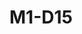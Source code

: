 # M1-D15

  <!--
        HTML EXERCISES

        1) Create a title for this webpage
        
        2) Create a heading of your choice
        3) Create an ordered list with some list items into it
        4) Create a table with 5 columns and 4 rows
        5) Add an image to each second cell of every row
        6) Add a anchor link for every image
        7) Merge together 2 table cells
        8) Divide the page using a horizontal line
        9) Create a container with a nested paragraph and a nested unordered list
        10) Create a footer with some information about the page creator

        CSS EXERCISES

        11) Give a maximum width to the body and center it into the page
        12) Set every h1 to be centered
        13) Change the color of each link in the page
        14) Create a class with a border assigned to it
        15) Set the previously created table to have rounded corners
        16) Add a margin between every paragraph
        17) Create a class which changes font size and text weight when applied
        18) Create a class to hide a piece of content
        19) Add a green border to each <td>
        20) Add a dotted red border to each <tr> (note: <tr> does not accept a border property)

        JS EXERCISES

        21) Given variables x = "John" and y = "Doe", write on the console "John <> Doe"
        22) Create an object with properties such name, surname, email
        23) Delete the email property from the previously created object
        24) Create an array with 10 strings in it
        25) Print in the console every string from the previous array
        26) Create an array with 100 random numbers in it
        27) Write a function to get the maximum and minimum values from the previously created array
        28) Create an array of arrays, in which every array has 10 random numbers
        29) Create a function that gets 2 arrays as parameters and returns the longest one
        30) Create a function that gets 2 arrays of numbers as parameters and returns the one with the higher sum of values

        DOM EXERCISES

        31) Get the element with an id of "container" from the page
        32) Get every <td> element from the page
        33) Use a loop for printing the text inside of every <td> element in the page
        34) Write a function to change the heading of the page
        35) Write a function to add an extra row to the table
        36) Write a function to add a class of "test" to each row in the table
        37) Write a function to add a red background to every link in the page
        38) Console log "Page loaded" when the page is correctly loaded
        39) Write a function to add new items to a unordered list
        40) Write a function to empty a list

        EXTRA EXERCISES

        41) Add an eventListener to show an alert when the cursor hovers a link, displaying its href property
        42) Create a button that will hide every image on the page when clicked
        43) Create a button that will hide or show the table on the page when clicked
        44) Write a function for calculating the sum of every number inside all the table cells (if their content is numeric)
        45) Delete the last letter from the heading each time the user clicks on it
        46) Change the background color of a <td> if the user clicks on it
        47) Add a delete button at the bottom of the table, when clicked it should delete a random <td>
        48) Add automatically a pink border to a cell when the mouse hovers it
        49) Write a function to create a table with 4 rows and 3 columns programmatically and add it to the bottom of the page
        50) Write a function to remove the last table from the page

        /* WHEN YOU ARE FINISHED
          Commit and push the code to your personal GitHub repository; then post the link of your commit on the Homework section of today's Eduflow.
        */

          <!--
        QUIZ GAME!

        RULES:
        / The player must guess correctly a certain amount of questions
        / Each correct answer gives him one point
        / Answers could be multiple or true/false
        / At the end of the game, the user must know his/her total score

        QUESTIONS:
        / You can get them from this URL ( http://bit.ly/strive_QUIZZ ) or you can write your own
        / Could be multiple of boolean (true / false)

        HINTS:
        / Keep a global variable score for the user score
        / Keep a variable questionNumber for the question the user is answering
        / When questionNumber is bigger then the available questions, present the score
        / Start working with the questions saved in a variable (or you can use AJAX for fetching external questions if you already know how to do it!)
        / Start with the easier version and THEN implement the EXTRAs
        / Please debug everything / try it on the console to be sure of what to expect from your code

        EXTRA:
        / Show if the answer provided was the wrong one or correct it after clicking
        / Present the questions one at a time instead of having all of them displayed together
        / Let the user select difficulty and number of questions (you can get q/a from https://opentdb.com/api.php?amount=10&category=18&difficulty=easy modifying amount and difficulty)
    
        /* WHEN YOU ARE FINISHED
          Commit and push the code to your personal GitHub repository; then post the link of your commit on the Homework section of today's Eduflow.
        */
    -->
